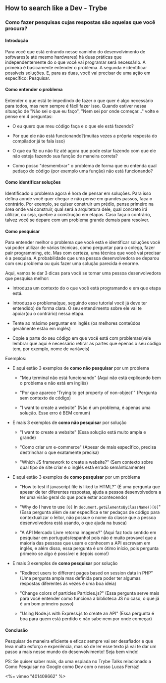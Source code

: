## How to search like a Dev - Trybe

### Como fazer pesquisas cujas respostas são aquelas que você procura?

#### Introdução 

Para você que está entrando nesse caminho do desenvolvimento de softwares(e até mesmo hardwares) há duas práticas que independentemente do o que você vai programar será necessário. A primeira é basicamente entender o problema. A segunda é identificar possíveis soluções. E, para as duas, você vai precisar de uma ação em específico: Pesquisar.

#### Como entender o problema

Entender o que está te impedindo de fazer o que quer é algo necessário para todos, mas nem sempre é fácil fazer isso. Quando estiver nessa situação de "Não sei o que eu faço", "Nem sei por onde começar..." volte e pense em 4 perguntas: 

* O eu quero que meu código faça e o que ele está fazendo?

* Por que ele não está funcionando?(muitas vezes a própria resposta do compilador já te fala isso)

* O que eu fiz ou não fiz até agora que pode estar fazendo com que ele não esteja fazendo sua função de maneira correta?

* Como posso "desmembrar" o problema de forma que eu entenda qual pedaço do código (por exemplo uma função) não está funcionando?

#### Como identificar soluções

Identificado o problema agora é hora de pensar em soluções. Para isso defina aonde você quer chegar e não pense em grandes passos, faça o contrário. Por exemplo, se quiser construir um prédio, pense primeiro na área onde vai construir, qual será a arquitetura dele, qual concreto irá utilizar, ou seja, quebre a construção em etapas. Caso faça o contrário, talvez você se depare com um problema grande demais para resolver.

#### Como pesquisar

Para entender melhor o problema que você está e identificar soluções você vai poder utilizar de várias técnicas, como perguntar para o colega, fazer pair programming, etc. Mas com certeza, uma técnica que você vai precisar é a pesquisa. A probabilidade que uma pessoa desenvolvedora se deparou com seu problema ou quis fazer uma solução parecida é enorme. 

Aqui, vamos te dar 3 dicas para você se tornar uma pessoa desenvolvedora que pesquisa melhor:

* Introduza um contexto do o que você está programando e em que etapa está.

* Introduza o problema(que, seguindo esse tutorial você já deve ter entendido) de forma clara. O seu entendimento sobre ele vai te apoiar(ou o contrário) nessa etapa.

* Tente ao máximo perguntar em inglês (os melhores conteúdos geralmente estão em inglês)

* Copie a parte do seu código em que você está com problemas(vale lembrar que aqui é necessário retirar as partes que epenas o seu código tem, por exemplo, nome de variáveis)


Exemplos:

* E aqui estão 3 exemplos de **como não pesquisar** por um problema

    * "Meu terminal não está funcionando" (Aqui não está explicando bem o problema e não está em inglês)

    * "Por que aparece 'Trying to get property of non-object'" (Pergunta sem contexto de código)

    * "I want to create a website" (Não é um problema, é apenas uma solução. Esse erro é BEM comum)

* E mais 3 exemplos de **como não pesquisar** por solução

    * "I want to create a website" (Essa solução está muito ampla e grande)

    * "Como criar um e-commerce" (Apesar de mais específico, precisa destrinchar o que exatamente precisa)

    * "Which JS framework to create a website?" (Sem contexto sobre qual tipo de site criar e o inglês está errado semânticamente) 

* E aqui estão 3 exemplos de **como pesquisar** por um problema

    * "How to test if javascript file is liked to HTML?" (É uma pergunta que apesar de ter diferentes respostas, ajuda a pessoa desenvolvedora a ter uma visão geral do que pode estar acontecendo)

    * "Why do I have to use `[0]` in `document.getElementsByClassName()[0]`" (Essa pergunta além de ser específica e ter pedaços de código para contextualizar o leitor, não possue o nome da classe que a pessoa desenvolvedora está usando, o que ajuda na busca) 

    * "A API Mercado Livre retorna imagens?" (Aqui faz todo sentido em pesquisar em português/espanhol pois não é muito provavel que a maioria das pessoas que usam e conhecem a API escrevam em inglês, e além disso, essa pergunta é um ótimo início, pois pergunta primeiro se algo é possível e depois como!) 

* E mais 3 exemplos de **como pesquisar** por solução

    * "Redirect users to different pages based on session data in PHP" (Uma pergunta ampla mas definida para poder ter algumas respostas diferentes ás vezes é uma boa ideia)

    * "Change colors of particles Particles.js?" (Essa pergunta serve mais para você entender como funciona a biblioteca JS no caso, o que já é um bom primeiro passo)

    * "Using Node.js with Express.js to create an API" (Essa pergunta é boa para quem está perdido e não sabe nem por onde começar)


#### Conclusão

Pesquisar de maneira eficiente e eficaz sempre vai ser desafiador e que leva muito esforço e experiência, mas só de ler esse texto já vai te dar um passo a mais nesse mundo do desenvolvimento! Seja bem vindo!

PS: Se quiser saber mais, da uma espiada no Trybe Talks relacionado a Como Pesquisar no Google como Dev com o nosso Lucas Ferraz!

<%= vimeo "401409662" %>
